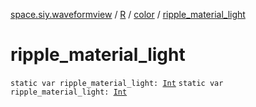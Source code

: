 [space.siy.waveformview](../../index.md) / [R](../index.md) / [color](index.md) / [ripple_material_light](./ripple_material_light.md)

# ripple_material_light

`static var ripple_material_light: `[`Int`](https://kotlinlang.org/api/latest/jvm/stdlib/kotlin/-int/index.html)
`static var ripple_material_light: `[`Int`](https://kotlinlang.org/api/latest/jvm/stdlib/kotlin/-int/index.html)